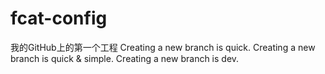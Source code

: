# fcat-config
我的GitHub上的第一个工程
Creating a new branch is quick.
Creating a new branch is quick & simple.
Creating a new branch is dev.
